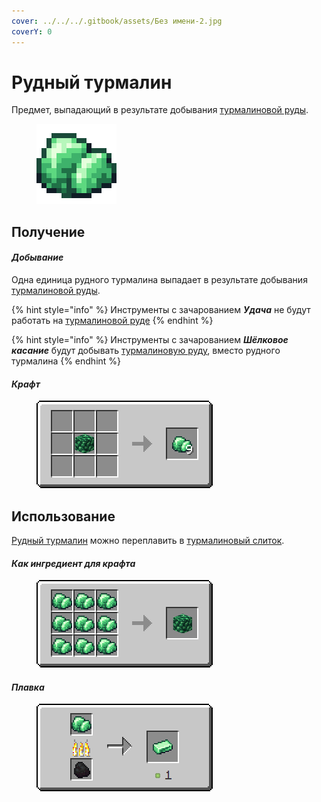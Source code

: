 ```yaml
---
cover: ../../../.gitbook/assets/Без имени-2.jpg
coverY: 0
---
```


# Рудный турмалин

Предмет, выпадающий в результате добывания [турмалиновой руды](../../rudy/turmalinovaya-ruda.md).

<figure><img src="../../../.gitbook/assets/raw_green_ore (1).png" alt=""><figcaption></figcaption></figure>

## Получение

#### _Добывание_

Одна единица рудного турмалина выпадает в результате добывания [турмалиновой руды](../../rudy/turmalinovaya-ruda.md).

{% hint style="info" %}
Инструменты с зачарованием _**Удача**_ не будут работать на [турмалиновой руде](../../rudy/turmalinovaya-ruda.md)
{% endhint %}

{% hint style="info" %}
Инструменты с зачарованием _**Шёлковое касание**_ будут добывать [турмалиновую руду](../../rudy/turmalinovaya-ruda.md), вместо рудного турмалина
{% endhint %}

#### _Крафт_



<figure><img src="../../../.gitbook/assets/raw_green_ore_result-multi.png" alt=""><figcaption></figcaption></figure>

## Использование

[Рудный турмалин](rudnyi-turmalin.md) можно переплавить в [турмалиновый слиток](turmalinovyi-slitok.md).

#### _Как ингредиент для крафта_

<figure><img src="../../../.gitbook/assets/raw_green_ore_block_result-x1.png" alt=""><figcaption></figcaption></figure>

#### _Плавка_

<figure><img src="../../../.gitbook/assets/raw_green_ore_ing.png" alt=""><figcaption></figcaption></figure>
